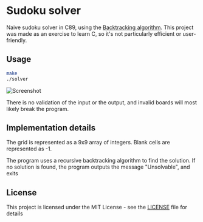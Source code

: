 # Sudoku solver

Naive sudoku solver in C89, using the [Backtracking algorithm](https://en.wikipedia.org/wiki/Backtracking).
This project was made as an exercise to learn C, so it's not particularly efficient or user-friendly.

## Usage

```bash
make
./solver
```

![Screenshot](screenshotd.png)

There is no validation of the input or the output, and invalid boards will most likely break the program.

## Implementation details

The grid is represented as a 9x9 array of integers.
Blank cells are represented as -1. 

The program uses a recursive backtracking algorithm to find the solution.
If no solution is found, the program outputs the message "Unsolvable", and exits

## License

This project is licensed under the MIT License - see the [LICENSE](LICENSE) file for details
